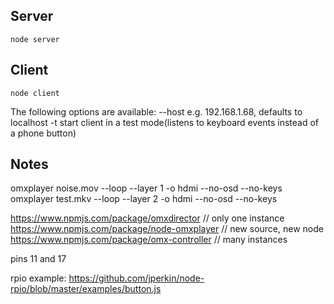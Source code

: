 ## Server

    node server
    
## Client
    
    node client
    
The following options are available:
    --host          e.g.  192.168.1.68, defaults to localhost
    -t              start client in a test mode(listens to keyboard events instead of a phone button)
    




## Notes
omxplayer noise.mov --loop --layer 1 -o hdmi  --no-osd --no-keys
omxplayer test.mkv --loop --layer 2  -o hdmi  --no-osd --no-keys




https://www.npmjs.com/package/omxdirector  // only one instance
https://www.npmjs.com/package/node-omxplayer // new source, new node
https://www.npmjs.com/package/omx-controller // many instances


pins 11 and 17


rpio example:
https://github.com/jperkin/node-rpio/blob/master/examples/button.js

